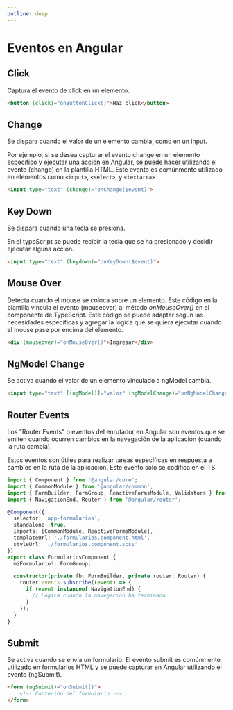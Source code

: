 ```yaml
---
outline: deep
---
```


# Eventos en Angular

## Click

Captura el evento de click en un elemento.

```html
<button (click)="onButtonClick()">Haz click</button>
```

## Change

Se dispara cuando el valor de un elemento cambia, como en un input.

Por ejemplo, si se desea capturar el evento change en un elemento específico y ejecutar una acción en Angular, se puede hacer utilizando el evento (change) en la plantilla HTML. Este evento es comúnmente utilizado en elementos como ```<input>```, ```<select>```, y ```<textarea>```

```html
<input type="text" (change)="onChange($event)">
```

## Key Down

Se dispara cuando una tecla se presiona.

En el typeScript se puede recibir la tecla que se ha presionado y decidir ejecutar alguna acción.

```html
<input type="text" (keydown)="onKeyDown($event)">
```


## Mouse Over

Detecta cuando el mouse se coloca sobre un elemento. Este código en la plantilla vincula el evento (mouseover) al método *onMouseOver()* en el componente de TypeScript. Este código se puede adaptar según las necesidades específicas y agregar la lógica que se quiera ejecutar cuando el mouse pase por encima del elemento.

```html
<div (mouseover)="onMouseOver()">Ingresar</div>
```

## NgModel Change

Se activa cuando el valor de un elemento vinculado a ngModel cambia.

```html
<input type="text" [(ngModel)]="valor" (ngModelChange)="onNgModelChange($event)">
```


## Router Events

Los "Router Events" o eventos del enrutador en Angular son eventos que se emiten cuando ocurren cambios en la navegación de la aplicación (cuando la ruta cambia).

Estos eventos son útiles para realizar tareas específicas en respuesta a cambios en la ruta de la aplicación. Este evento solo se codifica en el TS.

```ts
import { Component } from '@angular/core';
import { CommonModule } from '@angular/common';
import { FormBuilder, FormGroup, ReactiveFormsModule, Validators } from '@angular/forms';
import { NavigationEnd, Router } from '@angular/router';

@Component({
  selector: 'app-formularios',
  standalone: true,
  imports: [CommonModule, ReactiveFormsModule],
  templateUrl: './formularios.component.html',
  styleUrl: './formularios.component.scss'
})
export class FormulariosComponent {
  miFormulario!: FormGroup;

  constructor(private fb: FormBuilder, private router: Router) {
    router.events.subscribe((event) => {
      if (event instanceof NavigationEnd) {
        // Lógica cuando la navegación ha terminado
      }
    });
  }
}
```


## Submit

Se activa cuando se envía un formulario. El evento submit es comúnmente utilizado en formularios HTML y se puede capturar en Angular utilizando el evento (ngSubmit).

```html
<form (ngSubmit)="onSubmit()">
    <!-- Contenido del formulario -->
</form>
```